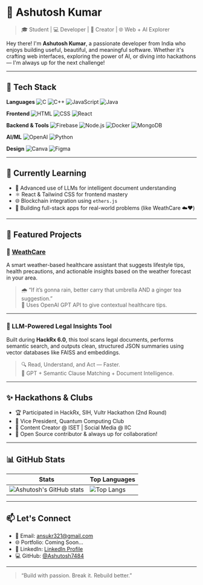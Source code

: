 # 💫 Ashutosh Kumar

> 🎓 Student | 💻 Developer | 🎨 Creator | 🌐 Web + AI Explorer

Hey there! I'm **Ashutosh Kumar**, a passionate developer from India who enjoys building useful, beautiful, and meaningful software. Whether it's crafting web interfaces, exploring the power of AI, or diving into hackathons — I'm always up for the next challenge!

---

## 🚀 Tech Stack

**Languages**
![C](https://img.shields.io/badge/C-%2300599C.svg?style=flat&logo=c&logoColor=white)
![C++](https://img.shields.io/badge/C%2B%2B-%2300599C.svg?style=flat&logo=c%2B%2B&logoColor=white)
![JavaScript](https://img.shields.io/badge/JavaScript-%23323330.svg?style=flat&logo=javascript&logoColor=%23F7DF1E)
![Java](https://img.shields.io/badge/Java-%23ED8B00.svg?style=flat&logo=openjdk&logoColor=white)

**Frontend**
![HTML](https://img.shields.io/badge/HTML5-E34F26?style=flat&logo=html5&logoColor=white)
![CSS](https://img.shields.io/badge/CSS3-1572B6?style=flat&logo=css3&logoColor=white)
![React](https://img.shields.io/badge/React-%2320232a.svg?style=flat&logo=react&logoColor=%2361DAFB)

**Backend & Tools**
![Firebase](https://img.shields.io/badge/Firebase-ffca28?style=flat&logo=firebase&logoColor=black)
![Node.js](https://img.shields.io/badge/Node.js-339933?style=flat&logo=nodedotjs&logoColor=white)
![Docker](https://img.shields.io/badge/Docker-2496ED?style=flat&logo=docker&logoColor=white)
![MongoDB](https://img.shields.io/badge/MongoDB-4EA94B?style=flat&logo=mongodb&logoColor=white)

**AI/ML**
![OpenAI](https://img.shields.io/badge/OpenAI-412991?style=flat&logo=openai&logoColor=white)
![Python](https://img.shields.io/badge/Python-3776AB?style=flat&logo=python&logoColor=white)

**Design**
![Canva](https://img.shields.io/badge/Canva-%2300C4CC.svg?style=flat&logo=Canva&logoColor=white)
![Figma](https://img.shields.io/badge/Figma-%23F24E1E.svg?style=flat&logo=Figma&logoColor=white)

---

## 🧠 Currently Learning

- 🤖 Advanced use of LLMs for intelligent document understanding
- ⚛️ React & Tailwind CSS for frontend mastery
- 🌐 Blockchain integration using `ethers.js`
- 📱 Building full-stack apps for real-world problems (like WeathCare ☁️❤️)

---

## 📌 Featured Projects

### 🔹 [WeathCare](https://github.com/Ashutosh7484/WeathCare)
A smart weather-based healthcare assistant that suggests lifestyle tips, health precautions, and actionable insights based on the weather forecast in your area.

> 🌧️ “If it’s gonna rain, better carry that umbrella AND a ginger tea suggestion.”  
> 💬 Uses OpenAI GPT API to give contextual healthcare tips.

---

### 🔹 LLM-Powered Legal Insights Tool
Built during **HackRx 6.0**, this tool scans legal documents, performs semantic search, and outputs clean, structured JSON summaries using vector databases like FAISS and embeddings.

> 🔍 Read, Understand, and Act — Faster.  
> 🧠 GPT + Semantic Clause Matching + Document Intelligence.

---

## ✨ Hackathons & Clubs

- 🏆 Participated in HackRx, SIH, Vultr Hackathon (2nd Round)
- 🤖 Vice President, Quantum Computing Club
- 🧠 Content Creator @ ISET | Social Media @ IIC
- 🚀 Open Source contributor & always up for collaboration!

---

## 📊 GitHub Stats

| Stats | Top Languages |
|-------|---------------|
| ![Ashutosh's GitHub stats](https://github-readme-stats.vercel.app/api?username=Ashutosh7484&show_icons=true&theme=tokyonight) | ![Top Langs](https://github-readme-stats.vercel.app/api/top-langs/?username=Ashutosh7484&layout=compact&theme=tokyonight) |

---

## 📫 Let's Connect

- 📧 Email: [ansukr321@gmail.com](mailto:ansukr321@gmail.com)
- 🌐 Portfolio: Coming Soon...
- 💼 LinkedIn: [LinkedIn Profile]([https://www.linkedin.com/in/ashutosh360](https://www.linkedin.com/in/ashutosh-kumar-083860291/))
- 💻 GitHub: [@Ashutosh7484](https://github.com/Ashutosh7484)

---

> “Build with passion. Break it. Rebuild better.”

